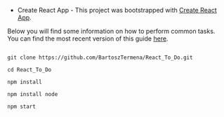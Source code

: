 - Create React App -
This project was bootstrapped with [Create React App](https://github.com/facebook/create-react-app).

Below you will find some information on how to perform common tasks.<br>
You can find the most recent version of this guide [here](https://github.com/facebook/create-react-app/blob/master/packages/react-scripts/template/README.md).


```

git clone https://github.com/BartoszTermena/React_To_Do.git

cd React_To_Do

npm install

npm install node

npm start
```

